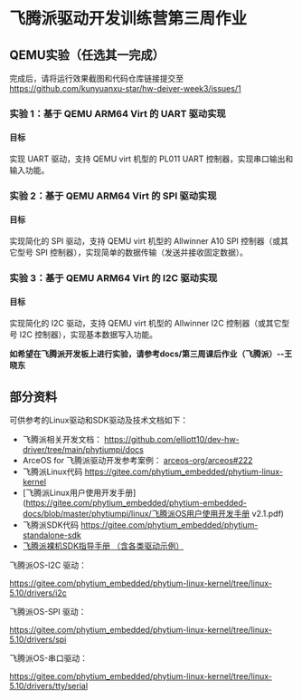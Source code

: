 # 飞腾派驱动开发训练营第三周作业

## QEMU实验（任选其一完成）

完成后，请将运行效果截图和代码仓库链接提交至 https://github.com/kunyuanxu-star/hw-deiver-week3/issues/1

### 实验 1：基于 QEMU ARM64 Virt 的 UART 驱动实现

#### 目标

实现 UART 驱动，支持 QEMU virt 机型的 PL011 UART 控制器，实现串口输出和输入功能。



### 实验 2：基于 QEMU ARM64 Virt 的 SPI 驱动实现

#### 目标

实现简化的 SPI 驱动，支持 QEMU virt 机型的 Allwinner A10 SPI 控制器（或其它型号 SPI 控制器），实现简单的数据传输（发送并接收固定数据）。



### 实验 3：基于 QEMU ARM64 Virt 的 I2C 驱动实现

#### 目标

实现简化的 I2C 驱动，支持 QEMU virt 机型的 Allwinner I2C 控制器（或其它型号 I2C 控制器），实现基本数据写入功能。



**如希望在飞腾派开发板上进行实验，请参考docs/第三周课后作业（飞腾派）--王晓东**



## 部分资料

可供参考的Linux驱动和SDK驱动及技术文档如下：

- 飞腾派相关开发文档： https://github.com/elliott10/dev-hw-driver/tree/main/phytiumpi/docs
- ArceOS for 飞腾派驱动开发参考案例： [arceos-org/arceos#222](https://github.com/arceos-org/arceos/pull/222)
- 飞腾派Linux代码 https://gitee.com/phytium_embedded/phytium-linux-kernel
- [飞腾派Linux用户使用开发手册](https://gitee.com/phytium_embedded/phytium-embedded-docs/blob/master/phytiumpi/linux/飞腾派OS用户使用开发手册 v2.1.pdf)
- 飞腾派SDK代码 https://gitee.com/phytium_embedded/phytium-standalone-sdk
- [飞腾派裸机SDK指导手册 （含各类驱动示例）](https://gitee.com/phytium_embedded/phytium-embedded-docs/blob/master/phytiumpi/rtos/飞腾派裸机SDK指导手册-v1.0.pdf)

飞腾派OS-I2C 驱动：

https://gitee.com/phytium_embedded/phytium-linux-kernel/tree/linux-5.10/drivers/i2c

飞腾派OS-SPI 驱动：

https://gitee.com/phytium_embedded/phytium-linux-kernel/tree/linux-5.10/drivers/spi

飞腾派OS-串口驱动：

https://gitee.com/phytium_embedded/phytium-linux-kernel/tree/linux-5.10/drivers/tty/serial